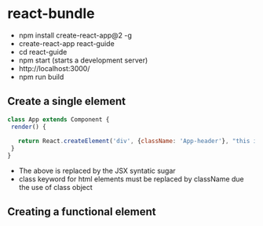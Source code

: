 # react-bundle
 - npm install create-react-app@2 -g
 - create-react-app react-guide
 - cd react-guide
 - npm start (starts a development server)
 - http://localhost:3000/
 - npm run build
 


 ## Create a single element 

 ```javascript
 class App extends Component {
  render() {
   
    return React.createElement('div', {className: 'App-header'}, "this is div", React.createElement('h1', null, "this is the nested h1 element"));
  }
}
```
- The above is replaced by the JSX syntatic sugar 
- class keyword for html elements must be replaced by className due the use of class object


## Creating a functional element 

